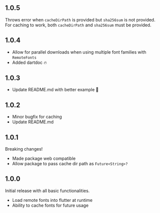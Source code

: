 ## 1.0.5

Throws error when `cacheDirPath` is provided but `sha256sum` is not provided.
For caching to work, both `cacheDirPath` and `sha256sum` must be provided.

## 1.0.4

- Allow for parallel downloads when using multiple font families with `RemoteFonts`
- Added dartdoc 🔥

## 1.0.3

- Update README.md with better example 🚀

## 1.0.2

- Minor bugfix for caching
- Update README.md

## 1.0.1

Breaking changes!
- Made package web compatible
- Allow package to pass cache dir path as `Future<String>?`

## 1.0.0

Initial release with all basic functionalities.
- Load remote fonts into flutter at runtime
- Ability to cache fonts for future usage
